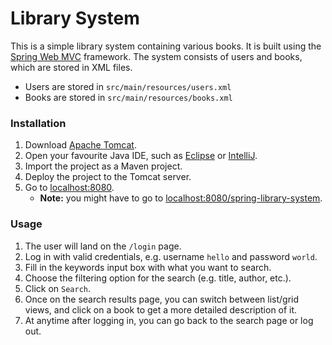 # Library System

This is a simple library system containing various books. It is built using the [Spring Web MVC](https://docs.spring.io/spring/docs/3.2.x/spring-framework-reference/html/mvc.html) framework. The system consists of users and books, which are stored in XML files.
- Users are stored in `src/main/resources/users.xml`
- Books are stored in `src/main/resources/books.xml`

### Installation

1. Download [Apache Tomcat](http://tomcat.apache.org/).
2. Open your favourite Java IDE, such as [Eclipse](https://www.eclipse.org/) or [IntelliJ](https://www.jetbrains.com/idea/).
3. Import the project as a Maven project.
4. Deploy the project to the Tomcat server.
5. Go to [localhost:8080](localhost:8080).
    - **Note:** you might have to go to [localhost:8080/spring-library-system](localhost:8080/spring-library-system).

### Usage

1. The user will land on the `/login` page.
2. Log in with valid credentials, e.g. username `hello` and password `world`.
3. Fill in the keywords input box with what you want to search.
4. Choose the filtering option for the search (e.g. title, author, etc.).
5. Click on `Search`.
6. Once on the search results page, you can switch between list/grid views, and click on a book to get a more detailed description of it.
7. At anytime after logging in, you can go back to the search page or log out.
